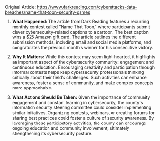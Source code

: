 Original Article: https://www.darkreading.com/cyberattacks-data-breaches/name-that-toon-security-games

1) **What Happened:**
The article from Dark Reading features a recurring monthly contest called "Name That Toon," where participants submit clever cybersecurity-related captions to a cartoon. The best caption wins a $25 Amazon gift card. The article outlines the different submission methods, including email and social media platforms, and congratulates the previous month's winner for his consecutive victory.

2) **Why It Matters:**
While this contest may seem light-hearted, it highlights an important aspect of the cybersecurity community: engagement and continuous education. Encouraging creativity and participation through informal contests helps keep cybersecurity professionals thinking critically about their field's challenges. Such activities can enhance awareness, foster a sense of community, and make complex concepts more approachable.

3) **What Actions Should Be Taken:**
Given the importance of community engagement and constant learning in cybersecurity, the county's information security steering committee could consider implementing similar initiatives. Organizing contests, webinars, or creating forums for sharing best practices could foster a culture of security awareness. By leveraging these participatory activities, the county can encourage ongoing education and community involvement, ultimately strengthening its cybersecurity posture.